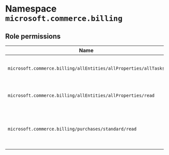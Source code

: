 # Namespace `microsoft.commerce.billing`
## Role permissions
|Name|Description|Privileged|
|-|-|-|
|`microsoft.commerce.billing/allEntities/allProperties/allTasks`|Manage all aspects of Office 365 billing|False|
|`microsoft.commerce.billing/allEntities/allProperties/read`|Read all resources of Office 365 billing|False|
|`microsoft.commerce.billing/purchases/standard/read`|Read purchase services in Microsoft 365 admin center.|False|
